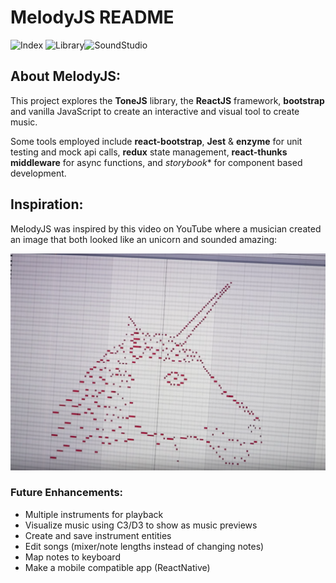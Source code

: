 # MelodyJS README

![Index](./images/index.png) ![Library](./images/library.png)![SoundStudio](./images/mountain.png)

## About MelodyJS:

This project explores the **ToneJS** library, the **ReactJS** framework, **bootstrap** and vanilla JavaScript to create an interactive and visual tool to create music.

Some tools employed include **react-bootstrap**, **Jest** & **enzyme** for unit testing and mock api calls, **redux** state management, **react-thunks middleware** for async functions, and *storybook** for component based development.  

## Inspiration:

MelodyJS was inspired by this video on YouTube where a musician created an image that both looked like an unicorn and sounded amazing:

[![MIDI Unicorn](./src/images/horse-music.png)](https://www.youtube.com/watch?v=i3tiuGVDDkk)

### Future Enhancements:
- Multiple instruments for playback
- Visualize music using C3/D3 to show as music previews
- Create and save instrument entities
- Edit songs (mixer/note lengths instead of changing notes)
- Map notes to keyboard
- Make a mobile compatible app (ReactNative)
